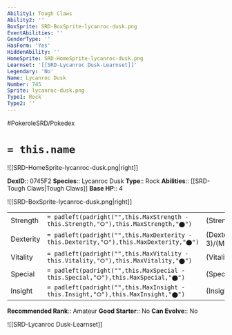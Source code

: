 ```yaml
---
Ability1: Tough Claws
Ability2: ''
BoxSprite: SRD-BoxSprite-lycanroc-dusk.png
EventAbilities: ''
GenderType: ''
HasForm: 'Yes'
HiddenAbility: ''
HomeSprite: SRD-HomeSprite-lycanroc-dusk.png
Learnset: '[[SRD-Lycanroc Dusk-Learnset]]'
Legendary: 'No'
Name: Lycanroc Dusk
Number: 745
Sprite: lycanroc-dusk.png
Type1: Rock
Type2: ''
---
```


#PokeroleSRD/Pokedex

# `= this.name`

![[SRD-HomeSprite-lycanroc-dusk.png|right]]

**DexID**:: 0745F2
**Species**:: Lycanroc Dusk
**Type**:: Rock
**Abilities**:: [[SRD-Tough Claws|Tough Claws]]
**Base HP**:: 4

![[SRD-BoxSprite-lycanroc-dusk.png|right]]

|           |                                                                                        |                                          |
| --------- | -------------------------------------------------------------------------------------- | ---------------------------------------- |
| Strength  | `= padleft(padright("",this.MaxStrength - this.Strength,"⭘"),this.MaxStrength,"⬤")`    | (Strength::3)/(MaxStrength::6)   |
| Dexterity | `= padleft(padright("",this.MaxDexterity - this.Dexterity,"⭘"),this.MaxDexterity,"⬤")` | (Dexterity:: 3)/(MaxDexterity::6) |
| Vitality  | `= padleft(padright("",this.MaxVitality - this.Vitality,"⭘"),this.MaxVitality,"⬤")`    | (Vitality::2)/(MaxVitality::4)   |
| Special   | `= padleft(padright("",this.MaxSpecial - this.Special,"⭘"),this.MaxSpecial,"⬤")`       | (Special::2)/(MaxSpecial::4)     |
| Insight   | `= padleft(padright("",this.MaxInsight - this.Insight,"⭘"),this.MaxInsight,"⬤")`       | (Insight::2)/(MaxInsight::4)     |

**Recommended Rank**:: Amateur
**Good Starter**:: No
**Can Evolve**:: No

![[SRD-Lycanroc Dusk-Learnset]]